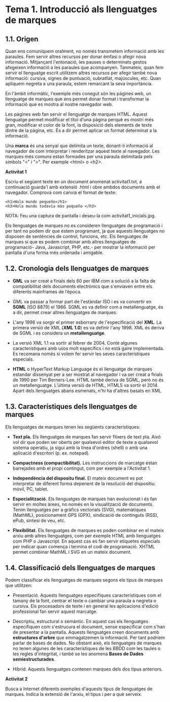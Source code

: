 # Tema 1. Introducció als llenguatges de marques

## 1.1. Origen

Quan ens comuniquem oralment, no només transmetem informació amb les paraules. Fem servir altres recursos per donar èmfasi o afegir nova informació. Mitjançant l'entonació, les pauses o determinats gestos afegeixen informació a les
paraules que acompanyen. Tanmateix, quan fem servir el llenguatge escrit utilitzem altres recursos per afegir també nova informació: cursiva, signes de puntuació, subratllat, majúscules, etc. Quan apliquem negreta a una paraula, estem remarcant la seva importància.

En l'àmbit informàtic, l'exemple més conegut són les pàgines web, un llenguatge de marques que ens permet donar format i transformar la informació que es mostra al nostre navegador web.

Les pàgines web fan servir el llenguatge de marques HTML. Aquest llenguatge permet modificar el títol d'una pàgina perquè es mostri més gran, modificar el color de la font, la disposició dels elements de texte dintre de la pàgina, etc. És a dir permet aplicar un format determinat a la informació.

Una **marca** és una senyal que delimita un texte, donant-li informació al navegador de com interpretar i renderitzar aquest texte al navegador. Les marques més comuns estan formades per una paraula delimitada pels símbols "<" i ">". Per exemple &lt;html&gt; o &lt;h2&gt;. 

**Activitat 1** 

Escriu el següent texte en un document anomenat activitat1.txt, a
continuació guarda'l amb extensió .html i obre ambdos documents amb el
navegador. Comprova com canvia el format de texte:


    <h1>Hola mundo pequeño</h1>
    <h3>Hola mundo todavía más pequeño </h3>

NOTA: Feu una captura de pantalla i deseu-la com activitat1_inicials.jpg.

Els llenguatges de marques no es consideren llenguatges de programació i per
tant no podem dir que estem programant, ja que aquests llenguatges no disposen
de sentències de control, funcions, etc.
Els llenguatges de marques sí que es podem combinar amb altres llenguatges de
programació- Java, Javascript, PHP, etc.- per mostrar la informació per pantalla
d'una forma més ordenada i amigable.


## 1.2. Cronologia dels llenguatges de marques

* **GML** va ser creat a finals dels 60 per IBM com a solució a la falta de
compatibilitat dels documents electrònics que s'enviaven entre els diferents
mainframes de l’època.

* GML va passar a formar part de l'estàndar ISO i es va convertir en **SGML**
(ISO 8879) el 1986. SGML es va definir com a metallenguatge, és a dir,
permet crear altres llenguatges de marques.

* L'any 1996 va sorgir el primer esborrany de l'especificació del **XML**. La
primera versió de XML (**XML 1.0**) es va definir l'any 1998. XML és deriva de
SGML i es considera un **metallenguatge**.

* La versió XML 1.1 va sortir al febrer de 2004. Conté algunes característiques
amb usos molt específics i no està gaire implementada. Es recomana només
si volem fer servir les seves característiques especials.

* **HTML** o HyperText Markup Language és el llenguatge de marques estandar
dissenyat per a ser mostrat al navegador i va ser creat a finals de 1990 per
Tim Berners-Lee. HTML també deriva de SGML, però no és un
metallenguatge. L’última versió de HTML, HTML5 va sortir el 2014.
Apart dels llenguatges abans esmenats, n'hi ha d'altres basats en XML

## 1.3. Característiques dels llenguatges de marques

Els llenguatges de marques tenen les següents característiques:

* **Text pla.** 
Els llenguatges de marques fan servir fitxers de text pla. Això vol
dir que poden ser oberts per qualsevol editor de texte a qualsevol sistema
operatiu, ja sigui amb la línea d'ordres (shell) o amb una aplicació d'escritori
(p. ex. notepad).

* **Compactness (compactibilitat).** 
Les instruccions de marcatge estan barrejades amb el propi contingut, com per exemple a l'Activitat 1.

* **Independència del dispositu final.** 
El mateix document es pot interpretar de diferent forma depenent de la resolució del dispositiu: mòvil, PC, tablet.

* **Especialització.** 
Els llenguatges de marques han evolucionat i és fan servir en moltes àrees, no només en la visualització de documents. Tenim llenguatges per a gràfics vectorials (SVG), matemàtiques (MathML), posicionament GPS (GPX), sindicació de continguts (RSS), ePub, síntesi de veu, etc.

* **Flexibilitat.** Els llenguatges de marques es poden combinar en el mateix arxiu amb altres llenguatges, com per exemple HTML amb llenguatges com
PHP o Javascript. En aquest cas es fan servir etiquetes especials per indicar quan comença i termina el codi de programació. XHTML permet combinar
MathML i SVG en un mateix document. 

## 1.4. Classificació dels llenguatges de marques

Podem classificar els llenguatges de marques segons els tipus de marques que utilitzen:

* Presentació.
Aquests llenguatges especifiques característiques com el tamany de la font, centrar el texte o cambiar una paraula a negreta o cursiva. Els procesadors de texte i en general les aplicacions d'edició professional fan servir aquest marcatge.

* Descriptiu, estructural o semàntic.
En aquest cas els llenguatges especifiquen com s'estrucura el document, sense especificar com s'han de presentar a la pantalla. Aquests llenguatges creen documents amb **estructures d'arbre** que emmagatzemen la informació. Per tant podríem parlar de bases de dades. No obstant això, els llenguatges de marques no tenen algunes de les característiques de les BBDD com les taules o les regles d'integritat, i tanbé se les anomena **Bases de Dades semiestructurades**.

* Híbrid.
Aquests llenguatges contenen marques dels dos tipus anteriors.

**Activitat 2** 

Busca a Internet diferents exemples d'aquests tipus de llenguatges de marques. Indica la extensió de l'arxiu, el tipus i per a què serveix.